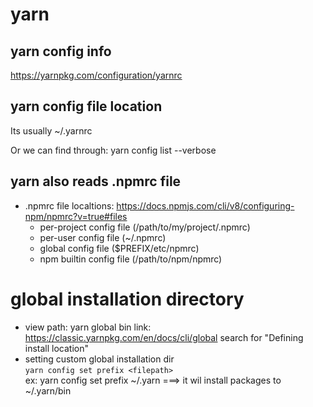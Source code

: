 # yarn

## yarn config info
https://yarnpkg.com/configuration/yarnrc

## yarn config file location
Its usually ~/.yarnrc

Or we can find through:
yarn config list --verbose

## yarn also reads .npmrc file

- .npmrc file localtions: https://docs.npmjs.com/cli/v8/configuring-npm/npmrc?v=true#files
  - per-project config file (/path/to/my/project/.npmrc)
  - per-user config file (~/.npmrc)
  - global config file ($PREFIX/etc/npmrc)
  - npm builtin config file (/path/to/npm/npmrc)

# global installation directory
- view path:
	yarn global bin
	link: https://classic.yarnpkg.com/en/docs/cli/global search for "Defining install location"
- setting custom global installation dir<br>
	`yarn config set prefix <filepath>`<br>
	ex:  yarn config set prefix ~/.yarn ===> it wil install packages to ~/.yarn/bin



